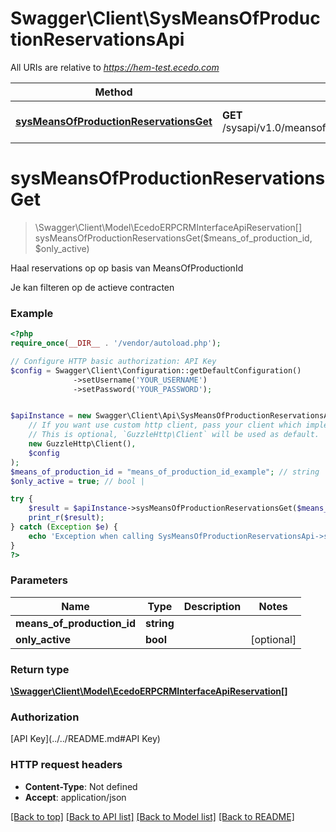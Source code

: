 # Swagger\Client\SysMeansOfProductionReservationsApi

All URIs are relative to *https://hem-test.ecedo.com*

Method | HTTP request | Description
------------- | ------------- | -------------
[**sysMeansOfProductionReservationsGet**](SysMeansOfProductionReservationsApi.md#sysMeansOfProductionReservationsGet) | **GET** /sysapi/v1.0/meansofproductions/{meansOfProductionId}/reservations | Haal reservations op op basis van MeansOfProductionId


# **sysMeansOfProductionReservationsGet**
> \Swagger\Client\Model\EcedoERPCRMInterfaceApiReservation[] sysMeansOfProductionReservationsGet($means_of_production_id, $only_active)

Haal reservations op op basis van MeansOfProductionId

Je kan filteren op de actieve contracten

### Example
```php
<?php
require_once(__DIR__ . '/vendor/autoload.php');

// Configure HTTP basic authorization: API Key
$config = Swagger\Client\Configuration::getDefaultConfiguration()
              ->setUsername('YOUR_USERNAME')
              ->setPassword('YOUR_PASSWORD');


$apiInstance = new Swagger\Client\Api\SysMeansOfProductionReservationsApi(
    // If you want use custom http client, pass your client which implements `GuzzleHttp\ClientInterface`.
    // This is optional, `GuzzleHttp\Client` will be used as default.
    new GuzzleHttp\Client(),
    $config
);
$means_of_production_id = "means_of_production_id_example"; // string | 
$only_active = true; // bool | 

try {
    $result = $apiInstance->sysMeansOfProductionReservationsGet($means_of_production_id, $only_active);
    print_r($result);
} catch (Exception $e) {
    echo 'Exception when calling SysMeansOfProductionReservationsApi->sysMeansOfProductionReservationsGet: ', $e->getMessage(), PHP_EOL;
}
?>
```

### Parameters

Name | Type | Description  | Notes
------------- | ------------- | ------------- | -------------
 **means_of_production_id** | **string**|  |
 **only_active** | **bool**|  | [optional]

### Return type

[**\Swagger\Client\Model\EcedoERPCRMInterfaceApiReservation[]**](../Model/EcedoERPCRMInterfaceApiReservation.md)

### Authorization

[API Key](../../README.md#API Key)

### HTTP request headers

 - **Content-Type**: Not defined
 - **Accept**: application/json

[[Back to top]](#) [[Back to API list]](../../README.md#documentation-for-api-endpoints) [[Back to Model list]](../../README.md#documentation-for-models) [[Back to README]](../../README.md)

